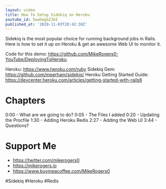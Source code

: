 ```yaml
---
layout: video
title: How To Setup Sidekiq on Heroku
youtube_id: 5wwhmgGZJbI
published_at: '2020-11-03T20:42:30Z'
---
```

Sidekiq is the most popular choice for running background jobs in Rails. Here is how to set it up on Heroku & get an awesome Web UI to monitor it.

Code for this demo: https://github.com/MikeRogers0-YouTube/DeployingToHeroku

Heroku: https://www.heroku.com/ruby
Sidekiq Gem: https://github.com/mperham/sidekiq/
Heroku Getting Started Guide: https://devcenter.heroku.com/articles/getting-started-with-rails6

# Chapters

0:00 - What are we going to do?
0:05 - The Files I added
0:20 - Updating the Procfile
1:30 - Adding Heroku Redis
2:27 - Adding the Web UI
3:44 - Questions?

# Support Me

- https://twitter.com/mikerogers0
- https://mikerogers.io
- https://www.buymeacoffee.com/MikeRogers0

#Sidekiq
#Heroku
#Redis